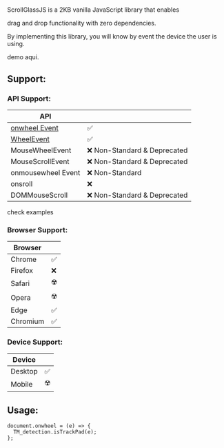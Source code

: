 #  

ScrollGlassJS is a 2KB vanilla JavaScript library that enables 

drag and drop functionality with zero dependencies. 

By implementing this library, you will know by event the device the user is using. 

demo aqui. 

## Support:

### API Support: 

| API |  |
|--|--|
| [onwheel Event](https://developer.mozilla.org/es/docs/Web/API/Element/wheel_event) | ✅ |
| [WheelEvent](https://developer.mozilla.org/es/docs/Web/API/WheelEvent) | ✅ |
| MouseWheelEvent | ❌ Non-Standard & Deprecated |
| MouseScrollEvent | ❌ Non-Standard & Deprecated |
| onmousewheel Event | ❌ Non-Standard |
| onsroll | ❌ |
| DOMMouseScroll | ❌ Non-Standard & Deprecated


check examples
### Browser Support: 
|Browser|  |
|--|--|
| Chrome | ✅  |
| Firefox | ❌ |
| Safari | ☢️ |
| Opera | ☢️ |
| Edge | ✅ |
| Chromium | ✅ |

### Device Support: 
|Device|  |
|--|--|
| Desktop | ✅|
| Mobile | ☢️|


## Usage:



    document.onwheel = (e) => {  
      TM_detection.isTrackPad(e);  
    };

